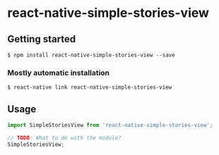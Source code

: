 # react-native-simple-stories-view

## Getting started

`$ npm install react-native-simple-stories-view --save`

### Mostly automatic installation

`$ react-native link react-native-simple-stories-view`

## Usage
```javascript
import SimpleStoriesView from 'react-native-simple-stories-view';

// TODO: What to do with the module?
SimpleStoriesView;
```
